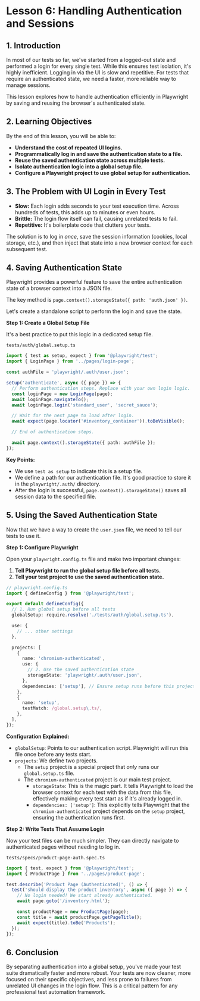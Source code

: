 # Lesson 6: Handling Authentication and Sessions

## 1. Introduction

In most of our tests so far, we've started from a logged-out state and performed a login for every single test. While this ensures test isolation, it's highly inefficient. Logging in via the UI is slow and repetitive. For tests that require an authenticated state, we need a faster, more reliable way to manage sessions.

This lesson explores how to handle authentication efficiently in Playwright by saving and reusing the browser's authenticated state.

## 2. Learning Objectives

By the end of this lesson, you will be able to:

-   **Understand the cost of repeated UI logins.**
-   **Programmatically log in and save the authentication state to a file.**
-   **Reuse the saved authentication state across multiple tests.**
-   **Isolate authentication logic into a global setup file.**
-   **Configure a Playwright project to use global setup for authentication.**

## 3. The Problem with UI Login in Every Test

-   **Slow:** Each login adds seconds to your test execution time. Across hundreds of tests, this adds up to minutes or even hours.
-   **Brittle:** The login flow itself can fail, causing unrelated tests to fail.
-   **Repetitive:** It's boilerplate code that clutters your tests.

The solution is to log in *once*, save the session information (cookies, local storage, etc.), and then inject that state into a new browser context for each subsequent test.

## 4. Saving Authentication State

Playwright provides a powerful feature to save the entire authentication state of a browser context into a JSON file.

The key method is `page.context().storageState({ path: 'auth.json' })`.

Let's create a standalone script to perform the login and save the state.

**Step 1: Create a Global Setup File**

It's a best practice to put this logic in a dedicated setup file.

`tests/auth/global.setup.ts`

```typescript
import { test as setup, expect } from '@playwright/test';
import { LoginPage } from '../pages/login-page';

const authFile = 'playwright/.auth/user.json';

setup('authenticate', async ({ page }) => {
  // Perform authentication steps. Replace with your own login logic.
  const loginPage = new LoginPage(page);
  await loginPage.navigateTo();
  await loginPage.login('standard_user', 'secret_sauce');

  // Wait for the next page to load after login.
  await expect(page.locator('#inventory_container')).toBeVisible();

  // End of authentication steps.

  await page.context().storageState({ path: authFile });
});
```

**Key Points:**

-   We use `test as setup` to indicate this is a setup file.
-   We define a path for our authentication file. It's good practice to store it in the `playwright/.auth/` directory.
-   After the login is successful, `page.context().storageState()` saves all session data to the specified file.

## 5. Using the Saved Authentication State

Now that we have a way to create the `user.json` file, we need to tell our tests to use it.

**Step 1: Configure Playwright**

Open your `playwright.config.ts` file and make two important changes:

1.  **Tell Playwright to run the global setup file before all tests.**
2.  **Tell your test project to use the saved authentication state.**

```typescript
// playwright.config.ts
import { defineConfig } from '@playwright/test';

export default defineConfig({
  // 1. Run global setup before all tests
  globalSetup: require.resolve('./tests/auth/global.setup.ts'),

  use: {
    // ... other settings
  },

  projects: [
    {
      name: 'chromium-authenticated',
      use: {
        // 2. Use the saved authentication state
        storageState: 'playwright/.auth/user.json',
      },
      dependencies: ['setup'], // Ensure setup runs before this project
    },
    {
      name: 'setup',
      testMatch: /global.setup\.ts/,
    },
  ],
});
```

**Configuration Explained:**

-   `globalSetup`: Points to our authentication script. Playwright will run this file once before any tests start.
-   `projects`: We define two projects.
    -   The `setup` project is a special project that *only* runs our `global.setup.ts` file.
    -   The `chromium-authenticated` project is our main test project.
        -   `storageState`: This is the magic part. It tells Playwright to load the browser context for each test with the data from this file, effectively making every test start as if it's already logged in.
        -   `dependencies: ['setup']`: This explicitly tells Playwright that the `chromium-authenticated` project depends on the `setup` project, ensuring the authentication runs first.

**Step 2: Write Tests That Assume Login**

Now your test files can be much simpler. They can directly navigate to authenticated pages without needing to log in.

`tests/specs/product-page-auth.spec.ts`

```typescript
import { test, expect } from '@playwright/test';
import { ProductPage } from '../pages/product-page';

test.describe('Product Page (Authenticated)', () => {
  test('should display the product inventory', async ({ page }) => {
    // No login needed! We start already authenticated.
    await page.goto('/inventory.html');

    const productPage = new ProductPage(page);
    const title = await productPage.getPageTitle();
    await expect(title).toBe('Products');
  });
});
```

## 6. Conclusion

By separating authentication into a global setup, you've made your test suite dramatically faster and more robust. Your tests are now cleaner, more focused on their specific objectives, and less prone to failures from unrelated UI changes in the login flow. This is a critical pattern for any professional test automation framework.